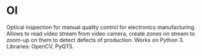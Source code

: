 # OI
Optical inspection for manual quality control for electronics manufacturing. Allows to read video stream from video camera, create zones on stream to zoom-up on them to detect defects of production.
Works on Python 3.  
Libraries: OpenCV, PyQT5.
